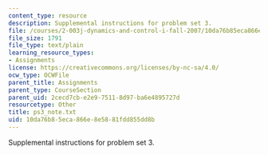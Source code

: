 ```yaml
---
content_type: resource
description: Supplemental instructions for problem set 3.
file: /courses/2-003j-dynamics-and-control-i-fall-2007/10da76b85eca866e8e5881fdd855dd8b_ps3_note.txt
file_size: 1791
file_type: text/plain
learning_resource_types:
- Assignments
license: https://creativecommons.org/licenses/by-nc-sa/4.0/
ocw_type: OCWFile
parent_title: Assignments
parent_type: CourseSection
parent_uid: 2cecd7cb-e2e9-7511-8d97-ba6e4895727d
resourcetype: Other
title: ps3_note.txt
uid: 10da76b8-5eca-866e-8e58-81fdd855dd8b
---
```

Supplemental instructions for problem set 3.